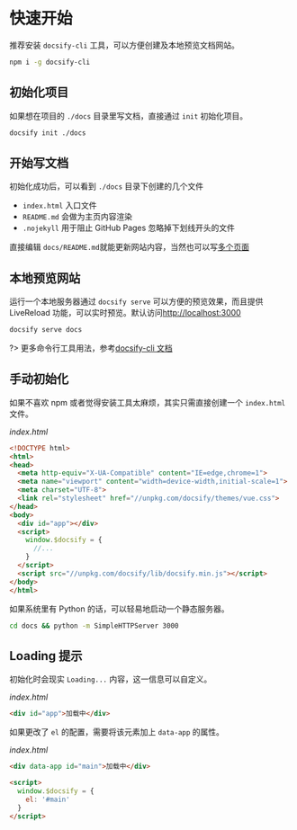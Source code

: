 # 快速开始
推荐安装 `docsify-cli` 工具，可以方便创建及本地预览文档网站。

```bash
npm i -g docsify-cli
```
## 初始化项目
如果想在项目的 `./docs` 目录里写文档，直接通过 `init` 初始化项目。

```bash
docsify init ./docs
```

## 开始写文档
初始化成功后，可以看到 `./docs` 目录下创建的几个文件
- `index.html` 入口文件
- `README.md` 会做为主页内容渲染
- `.nojekyll` 用于阻止 GitHub Pages 忽略掉下划线开头的文件

直接编辑 `docs/README.md`就能更新网站内容，当然也可以写[多个页面](Intro/more-pages.md)

## 本地预览网站
运行一个本地服务器通过 `docsify serve` 可以方便的预览效果，而且提供
LiveReload
功能，可以实时预览。默认访问[http://localhost:3000](http://localhost:3000)

```bash
docsify serve docs
```

?> 更多命令行工具用法，参考[docsify-cli 文档](https://github.com/docsifyjs/docsify-cli)

## 手动初始化
如果不喜欢 npm 或者觉得安装工具太麻烦，其实只需直接创建一个 `index.html`
文件。

*index.html*

```html
<!DOCTYPE html>
<html>
<head>
  <meta http-equiv="X-UA-Compatible" content="IE=edge,chrome=1">
  <meta name="viewport" content="width=device-width,initial-scale=1">
  <meta charset="UTF-8">
  <link rel="stylesheet" href="//unpkg.com/docsify/themes/vue.css">
</head>
<body>
  <div id="app"></div>
  <script>
    window.$docsify = {
      //...
    }
  </script>
  <script src="//unpkg.com/docsify/lib/docsify.min.js"></script>
</body>
</html>
```
如果系统里有 Python 的话，可以轻易地启动一个静态服务器。
```bash
cd docs && python -m SimpleHTTPServer 3000
```

## Loading 提示
初始化时会现实 `Loading...` 内容，这一信息可以自定义。

*index.html*
```html
<div id="app">加载中</div>
```

如果更改了 `el` 的配置，需要将该元素加上 `data-app` 的属性。

*index.html*
```html
<div data-app id="main">加载中</div>

<script>
  window.$docsify = {
    el: '#main'
  }
</script>
```
